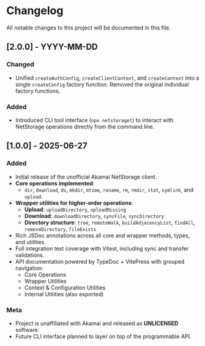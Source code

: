 # Changelog

All notable changes to this project will be documented in this file.

## [2.0.0] - YYYY-MM-DD

### Changed

- Unified `createAuthConfig`, `createClientContext`, and `createContext` into a single `createConfig` factory function. Removed the original individual factory functions.

### Added

- Introduced CLI tool interface (`npx netstoraget`) to interact with NetStorage operations directly from the command line.

## [1.0.0] - 2025-06-27

### Added

- Initial release of the unofficial Akamai NetStorage client.
- **Core operations implemented**:
  - `dir`, `download`, `du`, `mkdir`, `mtime`, `rename`, `rm`, `rmdir`, `stat`, `symlink`, and `upload`.
- **Wrapper utilities for higher-order operations**:
  - **Upload**: `uploadDirectory`, `uploadMissing`
  - **Download**: `downloadDirectory`, `syncFile`, `syncDirectory`
  - **Directory structure**: `tree`, `remoteWalk`, `buildAdjacencyList`, `findAll`, `removeDirectory`, `fileExists`
- Rich JSDoc annotations across all core and wrapper methods, types, and utilities.
- Full integration test coverage with Vitest, including sync and transfer validations.
- API documentation powered by TypeDoc + VitePress with grouped navigation:
  - Core Operations
  - Wrapper Utilities
  - Context & Configuration Utilities
  - Internal Utilities (also exported)

### Meta

- Project is unaffiliated with Akamai and released as **UNLICENSED** software.
- Future CLI interface planned to layer on top of the programmable API.
